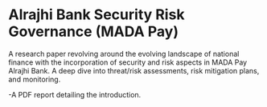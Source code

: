 # Alrajhi Bank Security Risk Governance (MADA Pay)

 A research paper revolving around the evolving landscape of national finance with the incorporation of security and risk aspects in MADA Pay Alrajhi Bank. A deep dive into threat/risk assessments, risk mitigation plans, and monitoring.

-A PDF report detailing the introduction.
